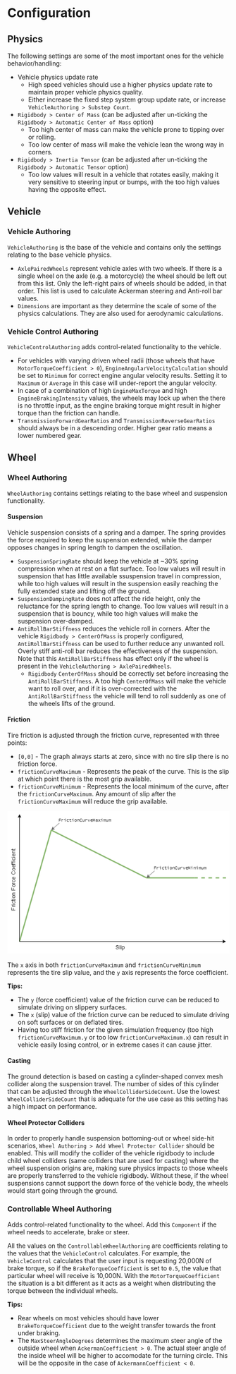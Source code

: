 # Configuration

## Physics

The following settings are some of the most important ones for the vehicle behavior/handling:
* Vehicle physics update rate
    * High speed vehicles should use a higher physics update rate to maintain proper vehicle physics quality.
    * Either increase the fixed step system group update rate, or increase `VehicleAuthoring > Substep Count`.
* `Rigidbody > Center of Mass` (can be adjusted after un-ticking the `Rigidbody > Automatic Center of Mass` option)
    * Too high center of mass can make the vehicle prone to tipping over or rolling.
    * Too low center of mass will make the vehicle lean the wrong way in corners.
* `Rigidbody > Inertia Tensor` (can be adjusted after un-ticking the `Rigidbody > Automatic Tensor` option)
    * Too low values will result in a vehicle that rotates easily, making it very sensitive to steering input or bumps, with the too high values having the opposite effect.


## Vehicle

### Vehicle Authoring
`VehicleAuthoring` is the base of the vehicle and contains only the settings relating to the base vehicle physics.

* `AxlePairedWheels` represent vehicle axles with two wheels. If there is a single wheel on the axle (e.g. a motorcycle) the wheel should be left out from this list. Only the left-right pairs of wheels should be added, in that order. This list is used to calculate Ackerman steering and Anti-roll bar values.
* `Dimensions` are important as they determine the scale of some of the physics calculations. They are also used for aerodynamic calculations.

### Vehicle Control Authoring
`VehicleControlAuthoring` adds control-related functionality to the vehicle.

* For vehicles with varying driven wheel radii (those wheels that have `MotorTorqueCoefficient > 0`), `EngineAngularVelocityCalculation` should be set to `Minimum` for correct engine angular velocity results. Setting it to `Maximum` or `Average` in this case will under-report the angular velocity.
* In case of a combination of high `EngineMaxTorque` and high `EngineBrakingIntensity` values, the wheels may lock up when the there is no throttle input, as the engine braking torque might result in higher torque than the friction can handle.
* `TransmissionForwardGearRatios` and `TransmissionReverseGearRatios` should always be in a descending order. Higher gear ratio means a lower numbered gear.


## Wheel

### Wheel Authoring
`WheelAuthoring` contains settings relating to the base wheel and suspension functionality.

#### Suspension
Vehicle suspension consists of a spring and a damper. The spring provides the force required to keep the suspension extended, while the damper opposes changes in spring length to dampen the oscillation.
* `SuspensionSpringRate` should keep the vehicle at ~30% spring compression when at rest on a flat surface. Too low values will result in suspension that has little available ssuspension travel in compression, while too high values will result in the suspension easily reaching the fully extended state and lifting off the ground.
* `SuspensionDampingRate` does not affect the ride height, only the reluctance for the spring length to change. Too low values will result in a suspension that is bouncy, while too high values will make the suspension over-damped.
* `AntiRollBarStiffness` reduces the vehicle roll in corners. After the vehicle `Rigidbody > CenterOfMass` is properly configured, `AntiRollBarStiffness` can be used to further reduce any unwanted roll. Overly stiff anti-roll bar reduces the effectiveness of the suspension. Note that this `AntiRollBarStiffness` has effect only if the wheel is present in the `VehicleAuthoring > AxlePairedWheels`.
    * `Rigidbody` `CenterOfMass` should be correctly set before increasing the `AntiRollBarStiffness`. A too high `CenterOfMass` will make the vehicle want to roll over, and if it is over-corrected with the `AntiRollBarStiffness` the vehicle will tend to roll suddenly as one of the wheels lifts of the ground.

#### Friction
Tire friction is adjusted through the friction curve, represented with three points:
* `[0,0]` - The graph always starts at zero, since with no tire slip there is no friction force.
* `frictionCurveMaximum` - Represents the peak of the curve. This is the slip at which point there is the most grip available.
* `frictionCurveMinimum` - Represents the local minimum of the curve, after the `frictionCurveMaximum`. Any amount of slip after the `frictionCurveMaximum` will reduce the grip available.

![Tire friction curve.](Images/friction_curve.png)

The `x` axis in both `frictionCurveMaximum` and `frictionCurveMinimum` represents the tire slip value, and the `y` axis represents the force coefficient.

**Tips:**
* The `y` (force coefficient) value of the friction curve can be reduced to simulate driving on slippery surfaces.
* The `x` (slip) value of the friction curve can be reduced to simulate driving on soft surfaces or on deflated tires.
* Having too stiff friction for the given simulation frequency (too high `frictionCurveMaximum.y` or too low `frictionCurveMaximum.x`) can result in vehicle easily losing control, or in extreme cases it can cause jitter.

#### Casting
The ground detection is based on casting a cylinder-shaped convex mesh collider along the suspension travel. The number of sides of this cylinder that can be adjusted through the `WheelColliderSideCount`. Use the lowest `WheelColliderSideCount` that is adequate for the use case as this setting has a high impact on performance.

#### Wheel Protector Colliders
In order to properly handle suspension bottoming-out or wheel side-hit scenarios, `Wheel Authoring > Add Wheel Protector Collider` should be enabled. This will modify the collider of the vehicle rigidbody to include child wheel colliders (same colliders that are used for casting) where the wheel suspension origins are, making sure physics impacts to those wheels are properly transferred to the vehicle rigidbody. Without these, if the wheel suspensions cannot support the down force of the vehicle body, the wheels would start going through the ground.


### Controllable Wheel Authoring
Adds control-related functionality to the wheel. Add this `Component` if the wheel needs to accelerate, brake or steer.

All the values on the `ControllableWheelAuthoring` are coefficients relating to the values that the `VehicleControl` calculates. For example, the `VehicleControl` calculates that the user input is requesting 20,000N of brake torque, so if the `BrakeTorqueCoefficient` is set to `0.5`, the value that particular wheel will receive is 10,000N.
With the `MotorTorqueCoefficient` the situation is a bit different as it acts as a weight when distributing the torque between the individual wheels.

**Tips:**
* Rear wheels on most vehicles should have lower `BrakeTorqueCoefficient` due to the weight transfer towards the front under braking.
* The `MaxSteerAngleDegrees` determines the maximum steer angle of the outside wheel when `AckermanCoefficient > 0`. The actual steer angle of the inside wheel will be higher to accomodate for the turning circle. This will be the opposite in the case of `AckermannCoefficient < 0`.

